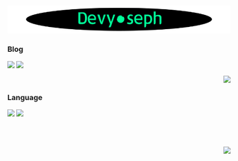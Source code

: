 ![title](./img/title.gif)

 
### Blog 
 
<a href="https://blog.naver.com/josephdev123"><img src="https://img.shields.io/badge/Naver-03C75A?style=for-the-badge&logo=Naver&logoColor=white"/></a>
<a href="https://devyoseph.tistory.com/"><img src="https://img.shields.io/badge/TISTORY-d95d32?style=for-the-badge&logo=Kakao&logoColor=white"/></a>  

<img align='right' src="http://mazassumnida.wtf/api/v2/generate_badge?boj=josephdev">

</br>

### Language
  
<img src="https://img.shields.io/badge/Java-007396?style=for-the-badge&logo=Java&logoColor=white"/></a>
<img src="https://img.shields.io/badge/JavaScript-F7DF1E?style=for-the-badge&logo=JavaScript&logoColor=black"/></a>

</br>
</br>
</br>

<img align='right' src="https://github-readme-stats.vercel.app/api?username=devyoseph" height="165">
